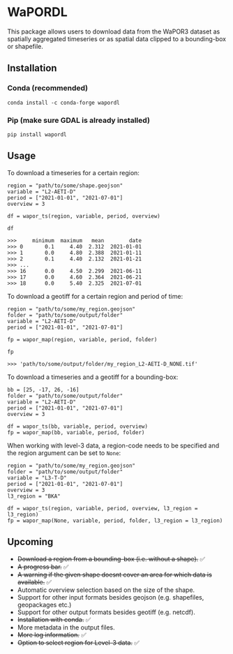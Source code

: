 # WaPORDL

This package allows users to download data from the WaPOR3 dataset as spatially aggregated timeseries or as spatial data clipped to a bounding-box or shapefile.

## Installation

### Conda (recommended)
`conda install -c conda-forge wapordl`

### Pip (make sure GDAL is already installed)
`pip install wapordl`

## Usage

To download a timeseries for a certain region:

    region = "path/to/some/shape.geojson"
    variable = "L2-AETI-D"
    period = ["2021-01-01", "2021-07-01"]
    overview = 3

    df = wapor_ts(region, variable, period, overview)
    
    df

    >>>     minimum  maximum   mean        date
    >>> 0       0.1     4.40  2.312  2021-01-01
    >>> 1       0.0     4.80  2.388  2021-01-11
    >>> 2       0.1     4.40  2.132  2021-01-21
    >>> ...
    >>> 16      0.0     4.50  2.299  2021-06-11
    >>> 17      0.0     4.60  2.364  2021-06-21
    >>> 18      0.0     5.40  2.325  2021-07-01

To download a geotiff for a certain region and period of time:

    region = "path/to/some/my_region.geojson"
    folder = "path/to/some/output/folder"
    variable = "L2-AETI-D"
    period = ["2021-01-01", "2021-07-01"]

    fp = wapor_map(region, variable, period, folder)

    fp

    >>> 'path/to/some/output/folder/my_region_L2-AETI-D_NONE.tif'

To download a timeseries and a geotiff for a bounding-box:

    bb = [25, -17, 26, -16]
    folder = "path/to/some/output/folder"
    variable = "L2-AETI-D"
    period = ["2021-01-01", "2021-07-01"]
    overview = 3

    df = wapor_ts(bb, variable, period, overview)
    fp = wapor_map(bb, variable, period, folder)

When working with level-3 data, a region-code needs to be specified and the region argument can be set to `None`:
    
    region = "path/to/some/my_region.geojson"
    folder = "path/to/some/output/folder"
    variable = "L3-T-D"
    period = ["2021-01-01", "2021-07-01"]
    overview = 3
    l3_region = "BKA"

    df = wapor_ts(region, variable, period, overview, l3_region = l3_region)
    fp = wapor_map(None, variable, period, folder, l3_region = l3_region)

## Upcoming

- ~~Download a region from a bounding-box (i.e. without a shape).~~ ✅
- ~~A progress bar.~~ ✅
- ~~A warning if the given shape doesnt cover an area for which data is available.~~ ✅
- Automatic overview selection based on the size of the shape.
- Support for other input formats besides geojson (e.g. shapefiles, geopackages etc.)
- Support for other output formats besides geotiff (e.g. netcdf).
- ~~Installation with conda.~~ ✅
- More metadata in the output files.
- ~~More log information.~~ ✅
- ~~Option to select region for Level-3 data.~~ ✅